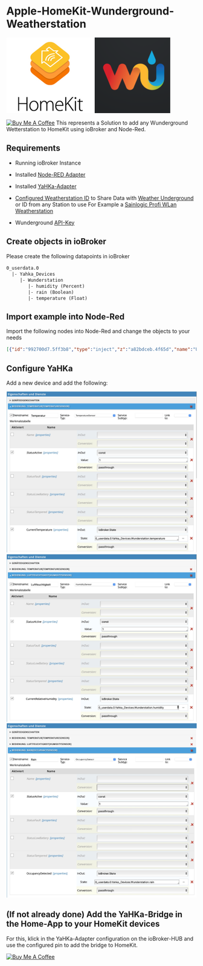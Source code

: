 # Apple-HomeKit-Wunderground-Weatherstation
<div>
  <img src="https://github.com/MrDrache333/Apple-HomeKit-Wunderground-Weatherstation/blob/main/homekit.jpg?raw=true" height=200px>
  <img src="https://github.com/MrDrache333/Apple-HomeKit-Wunderground-Weatherstation/blob/main/wunderground.png?raw=true" height=200px>
</div>

<a href="https://www.buymeacoffee.com/MrDrache333" target="_blank"><img src="https://cdn.buymeacoffee.com/buttons/v2/default-yellow.png" height=40px alt="Buy Me A Coffee"></a>
This represents a Solution to add any Wunderground Wetterstation to HomeKit using ioBroker and Node-Red.

## Requirements
- Running ioBroker Instance
- Installed [Node-RED Adapter](https://github.com/ioBroker/ioBroker.node-red)
- Installed [YaHKa-Adapter](https://github.com/jensweigele/ioBroker.yahka)
- [Configured Weatherstation ID](https://www.wunderground.com/member/devices) to Share Data with [Weather Underground](https://www.wunderground.com) or ID from any Station to use
For Example a [Sainlogic Profi WLan Weatherstation](https://www.amazon.de/Sainlogic-Profi-WLAN-Wetterstation-Wettervorhersage/dp/B07TVMQ2CK)

- Wunderground [API-Key](https://www.wunderground.com/member/api-keys)

## Create objects in ioBroker
Please create the following datapoints in ioBroker

```
0_userdata.0
  |- Yahka_Devices
     |- Wunderstation
        |- humidity (Percent)
        |- rain (Boolean)
        |- temperature (Float)
```

## Import example into Node-Red
Import the following nodes into Node-Red and change the objects to your needs
```json
[{"id":"992700d7.5ff3b8","type":"inject","z":"a82bdceb.4f65d","name":"Update","props":[{"p":"payload"}],"repeat":"600","crontab":"","once":false,"onceDelay":0.1,"topic":"","payload":"","payloadType":"date","x":120,"y":1740,"wires":[["5aa3e999.90a78"]]},{"id":"5aa3e999.90a78","type":"http request","z":"a82bdceb.4f65d","name":"WU-API","method":"GET","ret":"obj","paytoqs":false,"url":"https://api.weather.com/v2/pws/observations/current?stationId=PLACE_YOUR_STATION_ID_HERE&format=json&units=m&apiKey=PLACE_YOUR_API-KEY_HERE","tls":"","persist":false,"proxy":"","authType":"","x":300,"y":1740,"wires":[["412ce581.2c3944","8149b056.4134e8","bb4431e3.f0a2f","242ac7dc.b0db88"]]},{"id":"412ce581.2c3944","type":"function","z":"a82bdceb.4f65d","name":"parsen","func":"var data = msg.payload\nif (isObject(data)){\n    var station = data.observations[0]\n    var temp = station.metric.temp\n    var hum = station.humidity\n    \n    var rain = station.metric.precipRate\n    rain = rain > 0\n    \n    msg.CurrentTemperature = temp\n    msg.CurrentRelativeHumidity = hum\n    msg.Rain = rain\n    return msg\n}\n\n\n\nfunction isObject(obj) {\n  return obj === Object(obj);\n}","outputs":1,"noerr":0,"initialize":"","finalize":"","x":470,"y":1740,"wires":[["6be7d232.330664","e01f051c.c1d64","33e0b0ca.f5411"]]},{"id":"e01f051c.c1d64","type":"template","z":"a82bdceb.4f65d","name":"HomeKit-Template: Humidity","field":"payload","fieldType":"msg","format":"handlebars","syntax":"mustache","template":"{{CurrentRelativeHumidity}}","output":"json","x":730,"y":1680,"wires":[["6d4a60b5.d5a4a"]]},{"id":"33e0b0ca.f5411","type":"template","z":"a82bdceb.4f65d","name":"HomeKit-Template: Rain","field":"payload","fieldType":"msg","format":"handlebars","syntax":"mustache","template":"{{Rain}}","output":"json","x":710,"y":1740,"wires":[["6ef9afa9.039a48"]]},{"id":"6be7d232.330664","type":"template","z":"a82bdceb.4f65d","name":"HomeKit-Template: Temperature","field":"payload","fieldType":"msg","format":"handlebars","syntax":"mustache","template":"{{CurrentTemperature}}","output":"json","x":740,"y":1800,"wires":[["1f5260d5.f12847"]]},{"id":"6d4a60b5.d5a4a","type":"ioBroker out","z":"a82bdceb.4f65d","name":"","topic":"0_userdata.0.Yahka_Devices.Wunderstation.humidity","ack":"true","autoCreate":"false","stateName":"","role":"","payloadType":"","readonly":"","stateUnit":"","stateMin":"","stateMax":"","x":1130,"y":1680,"wires":[]},{"id":"6ef9afa9.039a48","type":"ioBroker out","z":"a82bdceb.4f65d","name":"","topic":"0_userdata.0.Yahka_Devices.Wunderstation.rain","ack":"true","autoCreate":"false","stateName":"","role":"","payloadType":"","readonly":"","stateUnit":"","stateMin":"","stateMax":"","x":1050,"y":1740,"wires":[]},{"id":"1f5260d5.f12847","type":"ioBroker out","z":"a82bdceb.4f65d","name":"","topic":"0_userdata.0.Yahka_Devices.Wunderstation.temperature","ack":"true","autoCreate":"false","stateName":"","role":"","payloadType":"","readonly":"","stateUnit":"","stateMin":"","stateMax":"","x":1140,"y":1800,"wires":[]}]
```

## Configure YaHKa
Add a new device and add the following:
<div>
  <img src="https://github.com/MrDrache333/Apple-HomeKit-Wunderground-Weatherstation/blob/main/yahka1.jpg?raw=true" width=600px>
  <img src="https://github.com/MrDrache333/Apple-HomeKit-Wunderground-Weatherstation/blob/main/yahka2.jpg?raw=true" width=600px>
  <img src="https://github.com/MrDrache333/Apple-HomeKit-Wunderground-Weatherstation/blob/main/yahka3.jpg?raw=true" width=600px>
</div>

## (If not already done) Add the YaHKa-Bridge in the Home-App to your HomeKit devices
For this, klick in the YaHKa-Adapter configuration on the ioBroker-HUB and use the configured pin to add the bridge to HomeKit.

<a href="https://www.buymeacoffee.com/MrDrache333" target="_blank"><img src="https://cdn.buymeacoffee.com/buttons/v2/default-yellow.png" height=40px alt="Buy Me A Coffee"></a>
